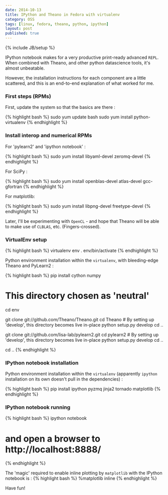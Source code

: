 ```yaml
---
date: 2014-10-13
title: IPython and Theano in Fedora with virtualenv
category: OSS
tags: [linux, fedora, theano, python, ipython]
layout: post
published: true
---
```

{% include JB/setup %}

IPython notebook makes for a very productive print-ready advanced ```REPL```.  When combined with Theano, and other python datascience tools, it's almost unbeatable.

However, the installation instructions for each component are a little scattered, and this is an end-to-end explanation of what worked for me.

### First steps (RPMs)

First, update the system so that the basics are there :

{% highlight bash %}
sudo yum update bash
sudo yum install python-virtualenv 
{% endhighlight %}

### Install interop and numerical RPMs

For 'pylearn2' and 'ipython notebook' :

{% highlight bash %}
sudo yum install libyaml-devel zeromq-devel
{% endhighlight %}

For SciPy :

{% highlight bash %}
sudo yum install openblas-devel atlas-devel gcc-gfortran
{% endhighlight %}

For matplotlib:

{% highlight bash %}
sudo yum install libpng-devel freetype-devel
{% endhighlight %}

Later, I'll be experimenting with ```OpenCL``` - and hope that Theano will be able to make use of ```CLBLAS```, etc.  (Fingers-crossed).

### VirtualEnv setup

{% highlight bash %}
virtualenv env
. env/bin/activate
{% endhighlight %}

Python environment installation within the ```virtualenv```, with bleeding-edge Theano and PyLearn2 :

{% highlight bash %}
pip install cython numpy

# This directory chosen as 'neutral'
cd env

  git clone git://github.com/Theano/Theano.git
  cd Theano
    # By setting up 'develop', this directory becomes live in-place
    python setup.py develop
  cd ..

  git clone git://github.com/lisa-lab/pylearn2.git
  cd pylearn2
    # By setting up 'develop', this directory becomes live in-place
    python setup.py develop
  cd ..

cd ..
{% endhighlight %}


### IPython notebook installation

Python environment installation within the ```virtualenv``` (apparently ```ipython``` installation on its own doesn't pull in the dependencies) :

{% highlight bash %}
pip install ipython pyzmq jinja2 tornado matplotlib
{% endhighlight %}

### IPython notebook running

{% highlight bash %}
ipython notebook
# and open a browser to http://localhost:8888/
{% endhighlight %}

The 'magic' required to enable inline plotting by ```matplotlib``` with the IPython notebook is : 
{% highlight bash %}
%matplotlib inline
{% endhighlight %}

Have fun!
